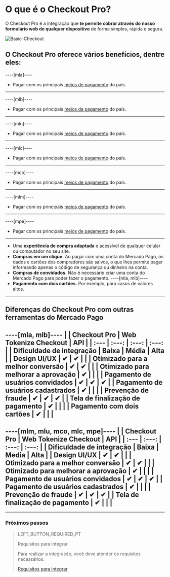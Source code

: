 # O que é o Checkout Pro?

O Checkout Pro é a integração que **te permite cobrar através do nosso formulário web de qualquer dispositivo** de forma simples, rápida e segura.

![Basic-Checkout](/images/web-payment-checkout/cho-introduction-br.png)


## O Checkout Pro oferece vários benefícios, dentre eles:

----[mla]----
* Pagar com os principais [meios de pagamento](https://www.mercadopago.com.ar/ayuda/medios-de-pago-cuotas-promociones_264) do país.
------------
----[mlb]----
* Pagar com os principais [meios de pagamento](https://www.mercadopago.com.br/ajuda/meios-de-pagamento-parcelamento_265) do país.
------------
----[mlu]----
* Pagar com os principais [meios de pagamento](https://www.mercadopago.com.uy/ayuda/medios-de-pago-cuotas-promociones_264) do país.
------------
----[mlc]----
* Pagar com os principais [meios de pagamento](https://www.mercadopago.cl/ayuda/medios-de-pago-cuotas-promociones_264) do país.
------------
----[mco]----
* Pagar com os principais [meios de pagamento](https://www.mercadopago.com.co/ayuda/medios-de-pago-cuotas-promociones_264) do país.
------------
----[mlm]----
* Pagar com os principais [meios de pagamento](https://www.mercadopago.com.mx/ayuda/medios-de-pago-cuotas-promociones_264) do país.
------------
----[mpe]----
* Pagar com os principais [meios de pagamento](https://www.mercadopago.com.pe/ayuda/medios-de-pago-cuotas-promociones_264) do país.
------------
* Uma **experiência de compra adaptada** e acessível de qualquer celular ou computador no seu site.
* **Compras em um clique.** Ao pagar com uma conta do Mercado Pago, os dados e cartões dos compradores são salvos, o que lhes permite pagar informando apenas o código de segurança ou dinheiro na conta.
* **Compras de convidados.** Não é necessário criar uma conta do Mercado Pago para poder fazer o pagamento.
----[mla, mlb]----
* **Pagamento com dois cartões.** Por exemplo, para casos de valores altos.	 
------------

## Diferenças do Checkout Pro com outras ferramentas do Mercado Pago

----[mla, mlb]----
|                                       | Checkout Pro | Web Tokenize Checkout | API |
| :--- | :---: | :---: | :---: |
| Dificuldade de integração             | Baixa | Média | Alta |
| Design UI/UX                          | ✔ | ✔ |   |
| Otimizado para a melhor conversão     | ✔ | ✔ |   |
| Otimizado para melhorar a aprovação   | ✔ |   |   |
| Pagamento de usuários convidados      | ✔ | ✔ | ✔ |
| Pagamento de usuários cadastrados     | ✔ |   |   |
| Prevenção de fraude                   | ✔ | ✔ | ✔ |
| Tela de finalização de pagamento      | ✔ |   |   |
| Pagamento com dois cartões            | ✔ |   |   |
------------
----[mlm, mlu, mco, mlc, mpe]----
|                                       | Checkout Pro | Web Tokenize Checkout | API |
| :--- | :---: | :---: | :---: |
| Dificuldade de integração             | Baixa | Media | Alta |
| Design UI/UX                          | ✔ | ✔ |   |
| Otimizado para a melhor conversão     | ✔ | ✔ |   |
| Otimizado para melhorar a aprovação   | ✔ |   |   |
| Pagamento de usuários convidados      | ✔ | ✔ | ✔ |
| Pagamento de usuários cadastrados     | ✔ |   |   |
| Prevenção de fraude                   | ✔ | ✔ | ✔ |
| Tela de finalização de pagamento      | ✔ |   |   |
------------

---

### Próximos passos

> LEFT_BUTTON_REQUIRED_PT
>
> Requisitos para integrar
>
> Para realizar a integração, você deve atender os requisitos necessários.
>
> [Requisitos para integrar](https://www.mercadopago[FAKER][URL][DOMAIN]/developers/pt/guides/online-payments/checkout-pro/previous-requirements)
>
